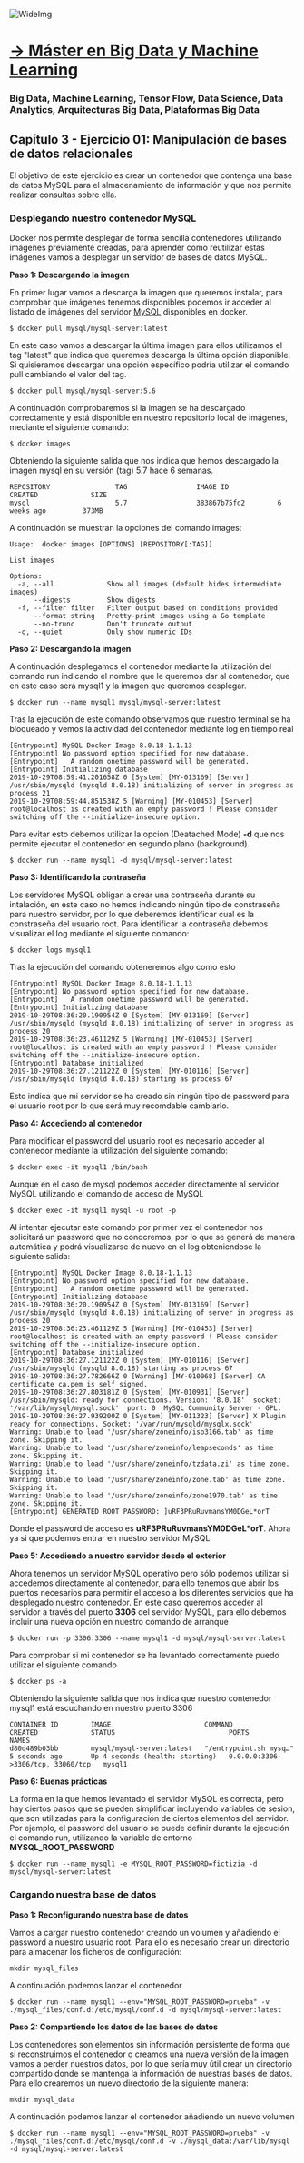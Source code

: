 ![WideImg](https://fictizia.com/img/github/Fictizia-plan-estudios-github.jpg)

# [→ Máster en Big Data y Machine Learning](https://fictizia.com/formacion/master-big-data)
### Big Data, Machine Learning, Tensor Flow, Data Science, Data Analytics, Arquitecturas Big Data, Plataformas Big Data

## Capítulo 3 - Ejercicio 01: Manipulación de bases de datos relacionales ##

El objetivo de este ejercicio es crear un contenedor que contenga una base de datos MySQL para el almacenamiento de información y que nos permite realizar consultas sobre ella. 

### Desplegando nuestro contenedor MySQL

Docker nos permite desplegar de forma sencilla contenedores utilizando imágenes previamente creadas, para aprender como reutilizar estas imágenes vamos a desplegar un servidor de bases de datos MySQL. 

**Paso 1: Descargando la imagen**

En primer lugar vamos a descarga la imagen que queremos instalar, para comprobar que imágenes tenemos disponibles podemos ir acceder al listado de imágenes del servidor [MySQL](https://hub.docker.com/r/mysql/mysql-server/) disponibles en docker. 

```
$ docker pull mysql/mysql-server:latest
```

En este caso vamos a descargar la última imagen para ellos utilizamos el tag "latest" que indica que queremos descarga la última opción disponible. Si quisieramos descargar una opción específico podría utilizar el comando pull cambiando el valor del tag. 

```
$ docker pull mysql/mysql-server:5.6
```

A continuación comprobaremos si la imagen se ha descargado correctamente y está disponible en nuestro repositorio local de imágenes, mediante el siguiente comando:

```
$ docker images 
```

Obteniendo la siguiente salida que nos indica que hemos descargado la imagen mysql en su versión (tag) 5.7 hace 6 semanas. 

```
REPOSITORY                TAG                 IMAGE ID            CREATED             SIZE
mysql                     5.7                 383867b75fd2        6 weeks ago         373MB
```

A continuación se muestran la opciones del comando images:

```
Usage:	docker images [OPTIONS] [REPOSITORY[:TAG]]

List images

Options:
  -a, --all             Show all images (default hides intermediate images)
      --digests         Show digests
  -f, --filter filter   Filter output based on conditions provided
      --format string   Pretty-print images using a Go template
      --no-trunc        Don't truncate output
  -q, --quiet           Only show numeric IDs
```

**Paso 2: Descargando la imagen**

A continuación desplegamos el contenedor mediante la utilización del comando run indicando el nombre que le queremos dar al contenedor, que en este caso será mysql1 y la imagen que queremos desplegar. 

```
$ docker run --name mysql1 mysql/mysql-server:latest
```

Tras la ejecución de este comando observamos que nuestro terminal se ha bloqueado y vemos la actividad del contenedor mediante log en tiempo real 

```
[Entrypoint] MySQL Docker Image 8.0.18-1.1.13
[Entrypoint] No password option specified for new database.
[Entrypoint]   A random onetime password will be generated.
[Entrypoint] Initializing database
2019-10-29T08:59:41.201658Z 0 [System] [MY-013169] [Server] /usr/sbin/mysqld (mysqld 8.0.18) initializing of server in progress as process 21
2019-10-29T08:59:44.851538Z 5 [Warning] [MY-010453] [Server] root@localhost is created with an empty password ! Please consider switching off the --initialize-insecure option.
```

Para evitar esto debemos utilizar la opción (Deatached Mode) __-d__ que nos permite ejecutar el contenedor en segundo plano (background). 

```
$ docker run --name mysql1 -d mysql/mysql-server:latest
```

**Paso 3: Identificando la contraseña**

Los servidores MySQL obligan a crear una contraseña durante su intalación, en este caso no hemos indicando ningún tipo de constraseña para nuestro servidor, por lo que deberemos identificar cual es la constraseña del usuario root. Para identificar la contraseña debemos visualizar el log mediante el siguiente comando:


```
$ docker logs mysql1
```

Tras la ejecución del comando obteneremos algo como esto 

```
[Entrypoint] MySQL Docker Image 8.0.18-1.1.13
[Entrypoint] No password option specified for new database.
[Entrypoint]   A random onetime password will be generated.
[Entrypoint] Initializing database
2019-10-29T08:36:20.190954Z 0 [System] [MY-013169] [Server] /usr/sbin/mysqld (mysqld 8.0.18) initializing of server in progress as process 20
2019-10-29T08:36:23.461129Z 5 [Warning] [MY-010453] [Server] root@localhost is created with an empty password ! Please consider switching off the --initialize-insecure option.
[Entrypoint] Database initialized
2019-10-29T08:36:27.121122Z 0 [System] [MY-010116] [Server] /usr/sbin/mysqld (mysqld 8.0.18) starting as process 67
```

Esto indica que mi servidor se ha creado sin ningún tipo de password para el usuario root por lo que será muy recomdable cambiarlo. 

**Paso 4: Accediendo al contenedor**

Para modificar el password del usuario root es necesario acceder al contenedor mediante la utilización del siguiente comando:

```
$ docker exec -it mysql1 /bin/bash
```

Aunque en el caso de mysql podemos acceder directamente al servidor MySQL utilizando el comando de acceso de MySQL

```
$ docker exec -it mysql1 mysql -u root -p
```

Al intentar ejecutar este comando por primer vez el contenedor nos solicitará un password que no conocremos, por lo que se generá de manera automática y podrá visualizarse de nuevo en el log obteniendose la siguiente salida:

```
[Entrypoint] MySQL Docker Image 8.0.18-1.1.13
[Entrypoint] No password option specified for new database.
[Entrypoint]   A random onetime password will be generated.
[Entrypoint] Initializing database
2019-10-29T08:36:20.190954Z 0 [System] [MY-013169] [Server] /usr/sbin/mysqld (mysqld 8.0.18) initializing of server in progress as process 20
2019-10-29T08:36:23.461129Z 5 [Warning] [MY-010453] [Server] root@localhost is created with an empty password ! Please consider switching off the --initialize-insecure option.
[Entrypoint] Database initialized
2019-10-29T08:36:27.121122Z 0 [System] [MY-010116] [Server] /usr/sbin/mysqld (mysqld 8.0.18) starting as process 67
2019-10-29T08:36:27.782666Z 0 [Warning] [MY-010068] [Server] CA certificate ca.pem is self signed.
2019-10-29T08:36:27.803181Z 0 [System] [MY-010931] [Server] /usr/sbin/mysqld: ready for connections. Version: '8.0.18'  socket: '/var/lib/mysql/mysql.sock'  port: 0  MySQL Community Server - GPL.
2019-10-29T08:36:27.939200Z 0 [System] [MY-011323] [Server] X Plugin ready for connections. Socket: '/var/run/mysqld/mysqlx.sock'
Warning: Unable to load '/usr/share/zoneinfo/iso3166.tab' as time zone. Skipping it.
Warning: Unable to load '/usr/share/zoneinfo/leapseconds' as time zone. Skipping it.
Warning: Unable to load '/usr/share/zoneinfo/tzdata.zi' as time zone. Skipping it.
Warning: Unable to load '/usr/share/zoneinfo/zone.tab' as time zone. Skipping it.
Warning: Unable to load '/usr/share/zoneinfo/zone1970.tab' as time zone. Skipping it.
[Entrypoint] GENERATED ROOT PASSWORD: ]uRF3PRuRuvmansYM0DGeL*orT
```
Donde el password de acceso es __uRF3PRuRuvmansYM0DGeL*orT__. Ahora ya si que podemos entrar en nuestro servidor MySQL

**Paso 5: Accediendo a nuestro servidor desde el exterior**

Ahora tenemos un servidor MySQL operativo pero sólo podemos utilizar si accedemos directamente al contenedor, para ello tenemos que abrir los puertos necesarios para permitir el acceso a los diferentes servicios que ha desplegado nuestro contenedor. En este caso queremos acceder al servidor a través del puerto __3306__ del servidor MySQL, para ello debemos incluir una nueva opción en nuestro comando de arranque

``` 
$ docker run -p 3306:3306 --name mysql1 -d mysql/mysql-server:latest
``` 

Para comprobar si mi contenedor se ha levantado correctamente puedo utilizar el siguiente comando 

```
$ docker ps -a
```

Obteniendo la siguiente salida que nos indica que nuestro contenedor mysql1 está escuchando en nuestro puerto 3306

```
CONTAINER ID        IMAGE                       COMMAND                  CREATED             STATUS                            PORTS                               NAMES
d80d489b03bb        mysql/mysql-server:latest   "/entrypoint.sh mysq…"   5 seconds ago       Up 4 seconds (health: starting)   0.0.0.0:3306->3306/tcp, 33060/tcp   mysql1
```

**Paso 6: Buenas prácticas**

La forma en la que hemos levantado el servidor MySQL es correcta, pero hay ciertos pasos que se pueden simplificar incluyendo variables de sesion, que son utilizadas para la configuración de ciertos elementos del servidor. Por ejemplo, el password del usuario se puede definir durante la ejecución el comando run, utilizando la variable de entorno **MYSQL_ROOT_PASSWORD** 

``` 
$ docker run --name mysql1 -e MYSQL_ROOT_PASSWORD=fictizia -d mysql/mysql-server:latest 
``` 

### Cargando nuestra base de datos

**Paso 1: Reconfigurando nuestra base de datos**

Vamos a cargar nuestro contenedor creando un volumen y añadiendo el password a nuestro usuario root. Para ello es necesario crear un directorio para almacenar los ficheros de configuración:

``` 
mkdir mysql_files
``` 

A continuación podemos lanzar el contenedor

``` 
$ docker run --name mysql1 --env="MYSQL_ROOT_PASSWORD=prueba" -v ./mysql_files/conf.d:/etc/mysql/conf.d -d mysql/mysql-server:latest
``` 

**Paso 2: Compartiendo los datos de las bases de datos**

Los contenedores son elementos sin información persistente de forma que si reconstruimos el contenedor o creamos una nueva versión de la imagen vamos a perder nuestros datos, por lo que sería muy útil crear un directorio compartido donde se mantenga la información de nuestras bases de datos. Para ello crearemos un nuevo directorio de la siguiente manera:

``` 
mkdir mysql_data
``` 

A continuación podemos lanzar el contenedor añadiendo un nuevo volumen 

``` 
$ docker run --name mysql1 --env="MYSQL_ROOT_PASSWORD=prueba" -v ./mysql_files/conf.d:/etc/mysql/conf.d -v ./mysql_data:/var/lib/mysql -d mysql/mysql-server:latest
``` 

